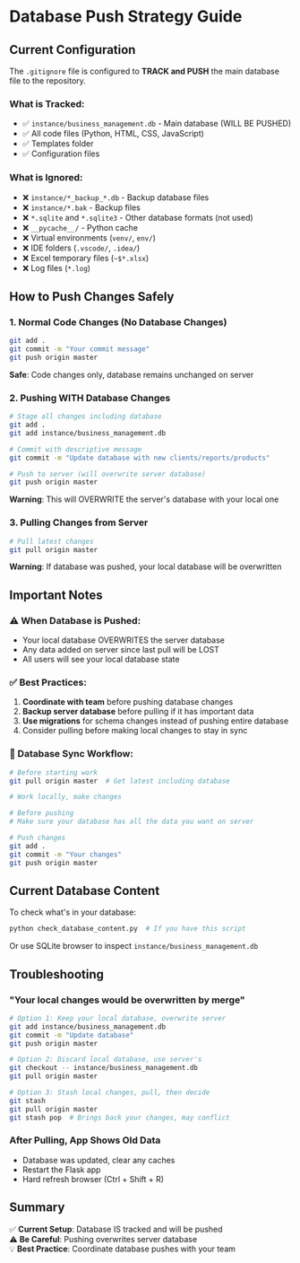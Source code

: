 # Database Push Strategy Guide

## Current Configuration

The `.gitignore` file is configured to **TRACK and PUSH** the main database file to the repository.

### What is Tracked:
- ✅ `instance/business_management.db` - Main database (WILL BE PUSHED)
- ✅ All code files (Python, HTML, CSS, JavaScript)
- ✅ Templates folder
- ✅ Configuration files

### What is Ignored:
- ❌ `instance/*_backup_*.db` - Backup database files
- ❌ `instance/*.bak` - Backup files
- ❌ `*.sqlite` and `*.sqlite3` - Other database formats (not used)
- ❌ `__pycache__/` - Python cache
- ❌ Virtual environments (`venv/`, `env/`)
- ❌ IDE folders (`.vscode/`, `.idea/`)
- ❌ Excel temporary files (`~$*.xlsx`)
- ❌ Log files (`*.log`)

## How to Push Changes Safely

### 1. Normal Code Changes (No Database Changes)
```bash
git add .
git commit -m "Your commit message"
git push origin master
```
**Safe**: Code changes only, database remains unchanged on server

### 2. Pushing WITH Database Changes
```bash
# Stage all changes including database
git add .
git add instance/business_management.db

# Commit with descriptive message
git commit -m "Update database with new clients/reports/products"

# Push to server (will overwrite server database)
git push origin master
```
**Warning**: This will OVERWRITE the server's database with your local one

### 3. Pulling Changes from Server
```bash
# Pull latest changes
git pull origin master
```
**Warning**: If database was pushed, your local database will be overwritten

## Important Notes

### ⚠️ When Database is Pushed:
- Your local database OVERWRITES the server database
- Any data added on server since last pull will be LOST
- All users will see your local database state

### ✅ Best Practices:
1. **Coordinate with team** before pushing database changes
2. **Backup server database** before pulling if it has important data
3. **Use migrations** for schema changes instead of pushing entire database
4. Consider pulling before making local changes to stay in sync

### 🔄 Database Sync Workflow:
```bash
# Before starting work
git pull origin master  # Get latest including database

# Work locally, make changes

# Before pushing
# Make sure your database has all the data you want on server

# Push changes
git add .
git commit -m "Your changes"
git push origin master
```

## Current Database Content

To check what's in your database:
```bash
python check_database_content.py  # If you have this script
```

Or use SQLite browser to inspect `instance/business_management.db`

## Troubleshooting

### "Your local changes would be overwritten by merge"
```bash
# Option 1: Keep your local database, overwrite server
git add instance/business_management.db
git commit -m "Update database"
git push origin master

# Option 2: Discard local database, use server's
git checkout -- instance/business_management.db
git pull origin master

# Option 3: Stash local changes, pull, then decide
git stash
git pull origin master
git stash pop  # Brings back your changes, may conflict
```

### After Pulling, App Shows Old Data
- Database was updated, clear any caches
- Restart the Flask app
- Hard refresh browser (Ctrl + Shift + R)

## Summary

✅ **Current Setup**: Database IS tracked and will be pushed  
⚠️ **Be Careful**: Pushing overwrites server database  
💡 **Best Practice**: Coordinate database pushes with your team




